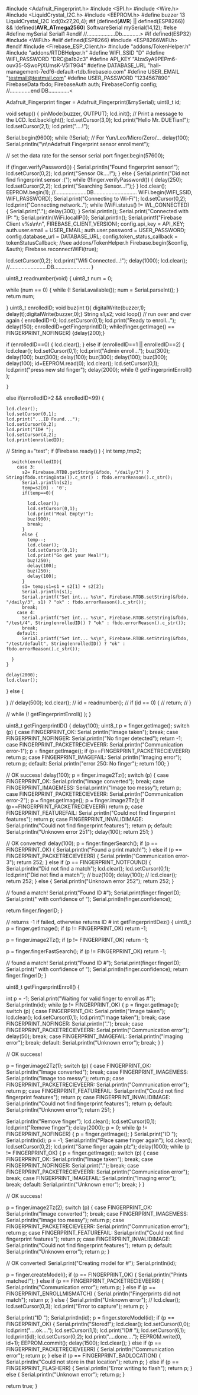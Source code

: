 #include <Adafruit_Fingerprint.h>
#include <SPI.h>
#include <Wire.h>
#include <LiquidCrystal_I2C.h>
#include <EEPROM.h>
#define buzzer 13
LiquidCrystal_I2C lcd(0x27,20,4);
#if (defined(__AVR__) || defined(ESP8266)) && !defined(__AVR_ATmega2560__)
 SoftwareSerial mySerial(14,12);
#else
#define mySerial Serial1
#endif
//...................Db............>
#if defined(ESP32)
#include <WiFi.h>
#elif defined(ESP8266)
#include <ESP8266WiFi.h>
#endif
#include <Firebase_ESP_Client.h>
#include "addons/TokenHelper.h"
#include "addons/RTDBHelper.h"
#define WIFI_SSID "D"
#define WIFI_PASSWORD "DRC@a1b2c3"
#define API_KEY "AIzaSyA9PEPm6-ouv35-5SwoPjXUmsK-V5lT9G4"
#define DATABASE_URL "hall-management-7edf6-default-rtdb.firebaseio.com"
#define USER_EMAIL "testmail@testmail.com"
#define USER_PASSWORD "1234567890"
FirebaseData fbdo;
FirebaseAuth auth;
FirebaseConfig config;
//..............end DB..............<

Adafruit_Fingerprint finger = Adafruit_Fingerprint(&mySerial);
uint8_t id;

void setup()
{
  pinMode(buzzer, OUTPUT);
  lcd.init();
  // Print a message to the LCD.
  lcd.backlight();
  lcd.setCursor(3,0);
  lcd.print("Hello Mr. DUETian!");
  lcd.setCursor(2,1);
  lcd.print("....!");
  
  Serial.begin(9600);
  while (!Serial);  // For Yun/Leo/Micro/Zero/...
  delay(100);
  Serial.println("\n\nAdafruit Fingerprint sensor enrollment");

  // set the data rate for the sensor serial port
  finger.begin(57600);

  if (finger.verifyPassword()) {
    Serial.println("Found fingerprint sensor!");
    lcd.setCursor(0,2);
    lcd.print("Sensor Ok....!");
  } 
  else {
    Serial.println("Did not find fingerprint sensor :(");
    while (!finger.verifyPassword()) { delay(250); lcd.setCursor(2,2);
      lcd.print("Searching Sensor...!");}
    }
  lcd.clear();
  EEPROM.begin(1);
  //.....................DB.............................
  WiFi.begin(WIFI_SSID, WIFI_PASSWORD);
  Serial.print("Connecting to Wi-Fi");
  lcd.setCursor(0,2);
  lcd.print("Connecting network..");
  while (WiFi.status() != WL_CONNECTED)
  {
    Serial.print(".");
    delay(300);
  }
  Serial.println();
  Serial.print("Connected with IP: ");
  Serial.println(WiFi.localIP());
  Serial.println();
  Serial.printf("Firebase Client v%s\n\n", FIREBASE_CLIENT_VERSION);
  config.api_key = API_KEY;
  auth.user.email = USER_EMAIL;
  auth.user.password = USER_PASSWORD;
  config.database_url = DATABASE_URL; 
  config.token_status_callback = tokenStatusCallback; //see addons/TokenHelper.h
  Firebase.begin(&config, &auth);
  Firebase.reconnectWiFi(true);
  
  lcd.setCursor(0,2);
  lcd.print("Wifi Connected...!");
  delay(1000);
  lcd.clear();
  //.........................DB........................
}

uint8_t readnumber(void) {
  uint8_t num = 0;

  while (num == 0) {
    while (! Serial.available());
    num = Serial.parseInt();
  }
  return num;
  
}
uint8_t enrolledID;
void buz(int t){ digitalWrite(buzzer,1); delay(t);digitalWrite(buzzer,0);}
String s1,s2;
void loop()                     // run over and over again
{
  enrolledID=0;
  lcd.setCursor(0,1);
  lcd.print("Ready to enroll...");
  delay(150);
  enrolledID=getFingerprintID();
  while(finger.getImage() == FINGERPRINT_NOFINGER)
  {delay(200);}

  if (enrolledID==0)
    {
      lcd.clear();
    }
  else if (enrolledID==1 || enrolledID==2)
    {
      lcd.clear();
      lcd.setCursor(0,1);
      lcd.print("Admin enroll...");
      buz(300);
      delay(100);
      buz(300);
      delay(100);
      buz(300);
      delay(100);
      buz(300);
      delay(100);
        id=EEPROM.read(0);
        lcd.clear();
        lcd.setCursor(0,1);
        lcd.print("press new std finger");
        delay(2000);
        while (!  getFingerprintEnroll() );

    }
  else if(enrolledID>2 && enrolledID<99)
  {
    
    lcd.clear();
    lcd.setCursor(0,1);
    lcd.print("...ID Found...");
    lcd.setCursor(0,2);
    lcd.print("ID# ");
    lcd.setCursor(4,2);
    lcd.print(enrolledID);
//    String a="test";
    if (Firebase.ready() )
    {
      int temp,tmp2;
      
      switch(enrolledID){
        case 3:
          s2= Firebase.RTDB.getString(&fbdo, "/daily/3") ? String(fbdo.stringData()).c_str() : fbdo.errorReason().c_str();
          Serial.println(s2);
          temp=s2[0] - '0';
          if(temp==0){
            
            lcd.clear();
            lcd.setCursor(0,1);
            lcd.print("Meal Empty!");
            buz(900);
            break;
          }
          else {
            temp--;
            lcd.clear();
            lcd.setCursor(0,1);
            lcd.print("Go get your Meal!");
            buz(250);
            delay(100);
            buz(250);
            delay(100);
          }
          s1= temp;s1=s1 + s2[1] + s2[2];
          Serial.println(s1);
          Serial.printf("Set int... %s\n", Firebase.RTDB.setString(&fbdo, "/daily/3", s1) ? "ok" : fbdo.errorReason().c_str());
          break;
        case 4:
          Serial.printf("Set int... %s\n", Firebase.RTDB.setString(&fbdo, "/test/4", String(enrolledID)) ? "ok" : fbdo.errorReason().c_str());
          break;
        default:
          Serial.printf("Set int... %s\n", Firebase.RTDB.setString(&fbdo, "/test/default", String(enrolledID)) ? "ok" : fbdo.errorReason().c_str());
        
      }
    }
    
    delay(2000);
    lcd.clear();
  }
  else
  {
    
  }
  // delay(500);
  lcd.clear();
  // id = readnumber();
  // if (id == 0) {
  //    return;
  // }

  // while (!  getFingerprintEnroll() );
}


uint8_t getFingerprintID() {
  delay(100);
  uint8_t p = finger.getImage();
  switch (p) {
    case FINGERPRINT_OK:
      Serial.println("Image taken");
      break;
    case FINGERPRINT_NOFINGER:
      Serial.println("No finger detected");
      return -1;
    case FINGERPRINT_PACKETRECIEVEERR:
      Serial.println("Communication error-1");
      p = finger.getImage();
      if (p==FINGERPRINT_PACKETRECIEVEERR)
        return p;
    case FINGERPRINT_IMAGEFAIL:
      Serial.println("Imaging error");
      return p;
    default:
      Serial.println("error 250: No finger");
      return 100;
  }

  // OK success!
  delay(100);
  p = finger.image2Tz();
  switch (p) {
    case FINGERPRINT_OK:
      Serial.println("Image converted");
      break;
    case FINGERPRINT_IMAGEMESS:
      Serial.println("Image too messy");
      return p;
    case FINGERPRINT_PACKETRECIEVEERR:
      Serial.println("Communication error-2");
      p = finger.getImage();
      p = finger.image2Tz();
      if (p==FINGERPRINT_PACKETRECIEVEERR)
        return p;
    case FINGERPRINT_FEATUREFAIL:
      Serial.println("Could not find fingerprint features");
      return p;
    case FINGERPRINT_INVALIDIMAGE:
      Serial.println("Could not find fingerprint features");
      return p;
    default:
      Serial.println("Unknown error 251");
      delay(100);
      return 251;
  }

  // OK converted!
  delay(100);
  p = finger.fingerSearch();
  if (p == FINGERPRINT_OK) {
    Serial.println("Found a print match!");
  } else if (p == FINGERPRINT_PACKETRECIEVEERR) {
    Serial.println("Communication error-3");
    return 252;
  } else if (p == FINGERPRINT_NOTFOUND) {
    Serial.println("Did not find a match");
    lcd.clear();
    lcd.setCursor(0,1);
    lcd.print("Did not find a match");
//    buz(100);
    delay(100);
    // lcd.clear();
    return 252;
  } else {
    Serial.println("Unknown error 252");
    return 252;
  }

  // found a match!
  Serial.print("Found ID #"); Serial.print(finger.fingerID);
  Serial.print(" with confidence of "); Serial.println(finger.confidence);

  return finger.fingerID;
}

// returns -1 if failed, otherwise returns ID #
int getFingerprintIDez() {
  uint8_t p = finger.getImage();
  if (p != FINGERPRINT_OK)  return -1;

  p = finger.image2Tz();
  if (p != FINGERPRINT_OK)  return -1;

  p = finger.fingerFastSearch();
  if (p != FINGERPRINT_OK)  return -1;

  // found a match!
  Serial.print("Found ID #"); Serial.print(finger.fingerID);
  Serial.print(" with confidence of "); Serial.println(finger.confidence);
  return finger.fingerID;
}

uint8_t getFingerprintEnroll() {

  int p = -1;
  Serial.print("Waiting for valid finger to enroll as #"); Serial.println(id);
  while (p != FINGERPRINT_OK) {
    p = finger.getImage();
    switch (p) {
    case FINGERPRINT_OK:
      Serial.println("Image taken");
      lcd.clear();
      lcd.setCursor(0,1);
      lcd.print("Image taken");
      break;
    case FINGERPRINT_NOFINGER:
      Serial.println(".");
      break;
    case FINGERPRINT_PACKETRECIEVEERR:
      Serial.println("Communication error");
      delay(50);
      break;
    case FINGERPRINT_IMAGEFAIL:
      Serial.println("Imaging error");
      break;
    default:
      Serial.println("Unknown error");
      break;
    }
  }

  // OK success!

  p = finger.image2Tz(1);
  switch (p) {
    case FINGERPRINT_OK:
      Serial.println("Image converted");
      break;
    case FINGERPRINT_IMAGEMESS:
      Serial.println("Image too messy");
      return p;
    case FINGERPRINT_PACKETRECIEVEERR:
      Serial.println("Communication error");
      return p;
    case FINGERPRINT_FEATUREFAIL:
      Serial.println("Could not find fingerprint features");
      return p;
    case FINGERPRINT_INVALIDIMAGE:
      Serial.println("Could not find fingerprint features");
      return p;
    default:
      Serial.println("Unknown error");
      return 251;
  }

  Serial.println("Remove finger");
  lcd.clear();
  lcd.setCursor(0,1);
  lcd.print("Remove finger");
  delay(2000);
  p = 0;
  while (p != FINGERPRINT_NOFINGER) {
    p = finger.getImage();
  }
  Serial.print("ID "); Serial.println(id);
  p = -1;
  Serial.println("Place same finger again");
  lcd.clear();
  lcd.setCursor(0,2);
  lcd.print("Same finger again plz");
  delay(1000);
  while (p != FINGERPRINT_OK) {
    p = finger.getImage();
    switch (p) {
    case FINGERPRINT_OK:
      Serial.println("Image taken");
      break;
    case FINGERPRINT_NOFINGER:
      Serial.print(".");
      break;
    case FINGERPRINT_PACKETRECIEVEERR:
      Serial.println("Communication error");
      break;
    case FINGERPRINT_IMAGEFAIL:
      Serial.println("Imaging error");
      break;
    default:
      Serial.println("Unknown error");
      break;
    }
  }

  // OK success!

  p = finger.image2Tz(2);
  switch (p) {
    case FINGERPRINT_OK:
      Serial.println("Image converted");
      break;
    case FINGERPRINT_IMAGEMESS:
      Serial.println("Image too messy");
      return p;
    case FINGERPRINT_PACKETRECIEVEERR:
      Serial.println("Communication error");
      return p;
    case FINGERPRINT_FEATUREFAIL:
      Serial.println("Could not find fingerprint features");
      return p;
    case FINGERPRINT_INVALIDIMAGE:
      Serial.println("Could not find fingerprint features");
      return p;
    default:
      Serial.println("Unknown error");
      return p;
  }

  // OK converted!
  Serial.print("Creating model for #");  Serial.println(id);

  p = finger.createModel();
  if (p == FINGERPRINT_OK) {
    Serial.println("Prints matched!");
  } 
  else if (p == FINGERPRINT_PACKETRECIEVEERR) {
    Serial.println("Communication error");
    return p;
  } else if (p == FINGERPRINT_ENROLLMISMATCH) {
    Serial.println("Fingerprints did not match");
    return p;
  } 
  else {
    Serial.println("Unknown error");
    // lcd.clear();
    lcd.setCursor(0,3);
    lcd.print("Error to capture");
    return p;
  }

  Serial.print("ID "); Serial.println(id);
  p = finger.storeModel(id);
  if (p == FINGERPRINT_OK) {
    Serial.println("Stored!");
    lcd.clear();
    lcd.setCursor(0,0);
    lcd.print("....ok....");
    lcd.setCursor(1,1);
    lcd.print("ID# ");
    lcd.setCursor(6,1);
    lcd.print(id);
    lcd.setCursor(0,2);
    lcd.print("....done....");
    EEPROM.write(0, id+1);
    EEPROM.commit();
    delay(1500);
    lcd.clear();
  } else if (p == FINGERPRINT_PACKETRECIEVEERR) {
    Serial.println("Communication error");
    return p;
  } else if (p == FINGERPRINT_BADLOCATION) {
    Serial.println("Could not store in that location");
    return p;
  } else if (p == FINGERPRINT_FLASHERR) {
    Serial.println("Error writing to flash");
    return p;
  } else {
    Serial.println("Unknown error");
    return p;
  }

  return true;
}

